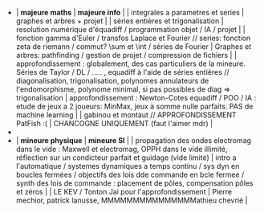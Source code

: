 - | **majeure maths** | **majeure info** |
  | integrales a parametres et series | graphes et arbres + projet |
  | séries entières et trigonalisation | resolution numérique d'équadiff / programmation objet / IA / projet |
  | fonction gamma d'Euler / transfos Laplace et Fourier // series: fonction zeta de riemann / commut? \sum et \int / séries de Fourier | Graphes et arbres: pathfinding / gestion de projet / compression de fichiers |
  | approfondissement : globalement, des cas particuliers de la mineure. Séries de Taylor / DL / ..... , equadiff à l'aide de séries entières // diagonalisation, trigonalisation, polynomes annulateurs de l'endomorphisme, polynome minimal, si pas possibles de diag => trigonalisation | approfondissement : Newton-Cotes equadiff / POO / IA : etude de jeux a 2 joueurs: MinMax, jeux à somme nulle parfaits. PAS de machine learning |
  | gabinou et montaut // APPROFONDISSEMENT PatFish :( | CHANCOGNE UNIQUEMENT (faut l'aimer mdr) |
-
- | **mineure physique** | **mineure SI** |
  | propagation des ondes electromag dans le vide : Maxwell et electromag, OPPH dans le vide illimité, réflection sur un condicteur parfait et guidage (vide limité) | intro a l'automatique / systemes dynamiques a temps continu / sys dyn en boucles fermées / objectifs des lois dde commande en bcle fermee / synth des lois de commande : placement de pôles, compensation pôles et zéros |
  | LE KEV / Tonton Jai pour l'approfondissement | Pierre mechior, patrick lanusse, MMMMMMMMMMMMMMMathieu chevrié |
